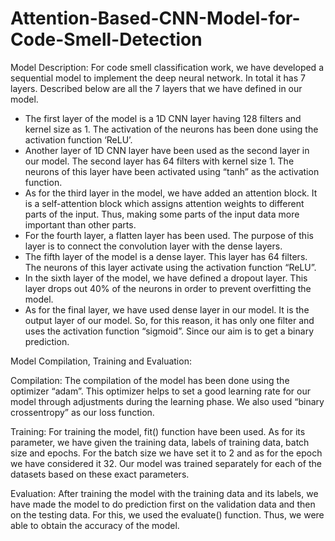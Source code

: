 # Attention-Based-CNN-Model-for-Code-Smell-Detection

Model Description:
For code smell classification work, we have developed a sequential model to implement the deep neural network. In total it has 7 layers. Described below are all the 7 layers that we have defined in our model.
-	The first layer of the model is a 1D CNN layer having 128 filters and kernel size as 1. The activation of the neurons has been done using the activation function ‘ReLU’.
-	Another layer of 1D CNN layer have been used as the second layer in our model. The second layer has 64 filters with kernel size 1. The neurons of this layer have been activated using “tanh” as the activation function.
-	As for the third layer in the model, we have added an attention block. It is a self-attention block which assigns attention weights to different parts of the input. Thus, making some parts of the input data more important than other parts.
-	For the fourth layer, a flatten layer has been used. The purpose of this layer is to connect the convolution layer with the dense layers.
-	The fifth layer of the model is a dense layer. This layer has 64 filters. The neurons of this layer activate using the activation function “ReLU”.
-	In the sixth layer of the model, we have defined a dropout layer. This layer drops out 40% of the neurons in order to prevent overfitting the model.
-	As for the final layer, we have used dense layer in our model. It is the output layer of our model. So, for this reason, it has only one filter and uses the activation function “sigmoid”. Since our aim is to get a binary prediction.

Model Compilation, Training and Evaluation:

Compilation:
The compilation of the model has been done using the optimizer “adam”. This optimizer helps to set a good learning rate for our model through adjustments during the learning phase. We also used “binary crossentropy” as our loss function. 

Training:
For training the model, fit() function have been used. As for its parameter, we have given the training data, labels of training data, batch size and epochs. For the batch size we have set it to 2 and as for the epoch we have considered it 32. Our model was trained separately for each of the datasets based on these exact parameters.

Evaluation:
After training the model with the training data and its labels, we have made the model to do prediction first on the validation data and then on the testing data. For this, we used the evaluate() function. Thus, we were able to obtain the accuracy of the model.
